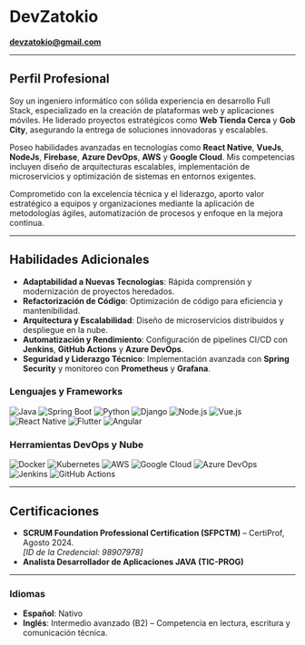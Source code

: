 # DevZatokio
**devzatokio@gmail.com**  

---

## **Perfil Profesional**
Soy un ingeniero informático con sólida experiencia en desarrollo Full Stack, especializado en la creación de plataformas web y aplicaciones móviles. He liderado proyectos estratégicos como **Web Tienda Cerca** y **Gob City**, asegurando la entrega de soluciones innovadoras y escalables. 

Poseo habilidades avanzadas en tecnologías como **React Native**, **VueJs**, **NodeJs**, **Firebase**, **Azure DevOps**, **AWS** y **Google Cloud**. Mis competencias incluyen diseño de arquitecturas escalables, implementación de microservicios y optimización de sistemas en entornos exigentes. 

Comprometido con la excelencia técnica y el liderazgo, aporto valor estratégico a equipos y organizaciones mediante la aplicación de metodologías ágiles, automatización de procesos y enfoque en la mejora continua.


---

## **Habilidades Adicionales**
- **Adaptabilidad a Nuevas Tecnologías**: Rápida comprensión y modernización de proyectos heredados.
- **Refactorización de Código**: Optimización de código para eficiencia y mantenibilidad.  
- **Arquitectura y Escalabilidad**: Diseño de microservicios distribuidos y despliegue en la nube.  
- **Automatización y Rendimiento**: Configuración de pipelines CI/CD con **Jenkins**, **GitHub Actions** y **Azure DevOps**.  
- **Seguridad y Liderazgo Técnico**: Implementación avanzada con **Spring Security** y monitoreo con **Prometheus** y **Grafana**.


### **Lenguajes y Frameworks**
![Java](https://img.shields.io/badge/Java-ED8B00?style=for-the-badge&logo=java&logoColor=white)
![Spring Boot](https://img.shields.io/badge/Spring_Boot-6DB33F?style=for-the-badge&logo=spring-boot&logoColor=white)
![Python](https://img.shields.io/badge/Python-3776AB?style=for-the-badge&logo=python&logoColor=white)
![Django](https://img.shields.io/badge/Django-092E20?style=for-the-badge&logo=django&logoColor=white)
![Node.js](https://img.shields.io/badge/Node.js-339933?style=for-the-badge&logo=nodedotjs&logoColor=white)
![Vue.js](https://img.shields.io/badge/Vue.js-35495E?style=for-the-badge&logo=vue.js&logoColor=4FC08D)
![React Native](https://img.shields.io/badge/React_Native-20232A?style=for-the-badge&logo=react&logoColor=61DAFB)
![Flutter](https://img.shields.io/badge/Flutter-02569B?style=for-the-badge&logo=flutter&logoColor=white)
![Angular](https://img.shields.io/badge/Angular-DD0031?style=for-the-badge&logo=angular&logoColor=white)

### **Herramientas DevOps y Nube**
![Docker](https://img.shields.io/badge/Docker-2496ED?style=for-the-badge&logo=docker&logoColor=white)
![Kubernetes](https://img.shields.io/badge/Kubernetes-326CE5?style=for-the-badge&logo=kubernetes&logoColor=white)
![AWS](https://img.shields.io/badge/AWS-232F3E?style=for-the-badge&logo=amazon-aws&logoColor=white)
![Google Cloud](https://img.shields.io/badge/Google_Cloud-4285F4?style=for-the-badge&logo=google-cloud&logoColor=white)
![Azure DevOps](https://img.shields.io/badge/Azure_DevOps-0078D7?style=for-the-badge&logo=azure-devops&logoColor=white)
![Jenkins](https://img.shields.io/badge/Jenkins-D24939?style=for-the-badge&logo=jenkins&logoColor=white)
![GitHub Actions](https://img.shields.io/badge/GitHub_Actions-2088FF?style=for-the-badge&logo=github-actions&logoColor=white)

---

## **Certificaciones**
- **SCRUM Foundation Professional Certification (SFPCTM)** – CertiProf, Agosto 2024.  
  *[ID de la Credencial: 98907978]*  
- **Analista Desarrollador de Aplicaciones JAVA (TIC-PROG)**  

---

### **Idiomas**
- **Español**: Nativo  
- **Inglés**: Intermedio avanzado (B2) – Competencia en lectura, escritura y comunicación técnica.
